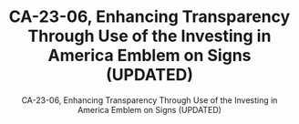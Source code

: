 ---
layout: resources-landing
title: "CA-23-06, Enhancing Transparency Through Use of the Investing in America Emblem on Signs (UPDATED)"
subtitle: "CA-23-06, Enhancing Transparency Through Use of the Investing in America Emblem on Signs (UPDATED)"
doc-link: ../assets/files/CA-23-06_Enhancing Transparency Through Use of the Investing in America Emblem on Signs.pdf
filters: federal-financial-assistance controller-alert omb 2023
fiscal_year: 2023
---